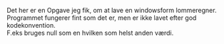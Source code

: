 Det her er en Opgave jeg fik, om at lave en windowsform lommeregner.  
Programmet fungerer fint som det er, men er ikke lavet efter god kodekonvention.  
F.eks bruges null som en hvilken som helst anden værdi.
